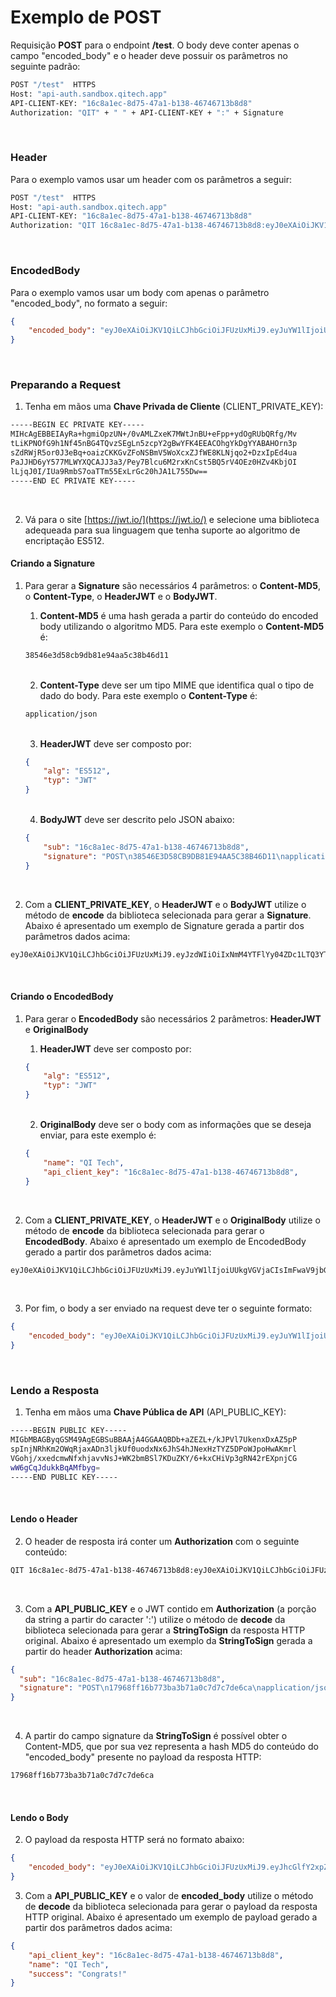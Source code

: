 # Exemplo de POST

Requisição **POST** para o endpoint **/test**. O body deve conter apenas
o campo "encoded_body" e o header deve possuir os parâmetros no seguinte
padrão:

```bash
POST "/test"  HTTPS
Host: "api-auth.sandbox.qitech.app"
API-CLIENT-KEY: "16c8a1ec-8d75-47a1-b138-46746713b8d8"
Authorization: "QIT" + " " + API-CLIENT-KEY + ":" + Signature
```
<br>

### Header
Para o exemplo vamos usar um header com os parâmetros a seguir:

```bash
POST "/test"  HTTPS
Host: "api-auth.sandbox.qitech.app"
API-CLIENT-KEY: "16c8a1ec-8d75-47a1-b138-46746713b8d8"
Authorization: "QIT 16c8a1ec-8d75-47a1-b138-46746713b8d8:eyJ0eXAiOiJKV1QiLCJhbGciOiJFUzUxMiJ9.eyJzdWIiOiIxNmM4YTFlYy04ZDc1LTQ3YTEtYjEzOC00Njc0NjcxM2I4ZDgiLCJzaWduYXR1cmUiOiJQT1NUXG4zODU0NmUzZDU4Y2I5ZGI4MWU5NGFhNWMzOGI0NmQxMVxuYXBwbGljYXRpb24vanNvblxuRnJpLCAxOCBPY3QgMjAxOSAxNzowOToxMCBHTVRcbi90ZXN0In0.AeHqJ-SgxTYxd1eIKM9U_ia283xUGAe9h5eCxCrsRAD_Ic0tnu7tLRzfkLMTm1SDkdnk4Mwj-Fx1iXIjBGLlPrcXAGBbR4hvD6Hba1A13k2_pblTbcx9bt8XTn3Afcq2heg7CsN9uSp_zp8EykjtramqdAS0AQKvDnhcug1re4jgND40"
```
<br>

### EncodedBody
Para o exemplo vamos usar um body com apenas o parâmetro "encoded_body",
no formato a seguir:
```json
{
    "encoded_body": "eyJ0eXAiOiJKV1QiLCJhbGciOiJFUzUxMiJ9.eyJuYW1lIjoiUUkgVGVjaCIsImFwaV9jbGllbnRfa2V5IjoiMTZjOGExZWMtOGQ3NS00N2ExLWIxMzgtNDY3NDY3MTNiOGQ4In0.AWjms0K4fzj1JijVYv5Wf6UkqjOnWehS9r9TzOnaLzUu2Squ5ku75cogeb0w0i0amNDffALI4Q0Vq2j5quBcNpQzACI3DZ2DrrwWbIi8Oj1Q4tMsttNrDlYlerP2xMvhl4JbsaNoC3D9OjcGg5DOA12YlkzSgsfU4mD36jrz42oAdtQi"
}
```
<br>

### Preparando a Request

1. Tenha em mãos uma **Chave Privada de Cliente** (CLIENT_PRIVATE_KEY):
```bash
-----BEGIN EC PRIVATE KEY-----
MIHcAgEBBEIAyRa+hgmiOpzUN+/0vAMLZxeK7MWtJnBU+eFpp+ydOgRUbQRfg/Mv
tLiKPNOfG9h1Nf45nBG4TQvzSEgLn5zcpY2gBwYFK4EEACOhgYkDgYYABAHOrn3p
sZdRWjR5or0J3eBq+oaizCKKGvZFoNSBmV5WoXcxZJfWE8KLNjqo2+DzxIpEd4ua
PaJJHD6yY577MLWYXQCAJJ3a3/Pey7Blcu6M2rxKnCst5BQ5rV4OEz0HZv4KbjOI
lLjqJ0I/IUa9RmbS7oaTTm55ExLrGc20hJA1L755Dw==
-----END EC PRIVATE KEY-----
```
<br>

2. Vá para o site [https://jwt.io/](https://jwt.io/) e selecione uma
   biblioteca adequeada para sua linguagem que tenha suporte ao
   algoritmo de encriptação ES512.

#### Criando a Signature

1. Para gerar a **Signature** são necessários 4 parâmetros: o
   **Content-MD5**, o **Content-Type**, o **HeaderJWT** e o **BodyJWT**.
    
   1.  **Content-MD5** é uma hash gerada a partir do conteúdo do encoded
       body utilizando o algoritmo MD5. Para este exemplo o
       **Content-MD5** é:
    ```bash
    38546e3d58cb9db81e94aa5c38b46d11
    ```
    <br>
   
   2.  **Content-Type** deve ser um tipo MIME que identifica qual o tipo
       de dado do body. Para este exemplo o **Content-Type** é:
    ```bash
    application/json
    ```
    <br>
    
    3. **HeaderJWT** deve ser composto por:
    ```json
    {
        "alg": "ES512",
        "typ": "JWT"
    }
    ```
    <br>

    4. **BodyJWT** deve ser descrito pelo JSON abaixo:
    ```json
    {
        "sub": "16c8a1ec-8d75-47a1-b138-46746713b8d8",
        "signature": "POST\n38546E3D58CB9DB81E94AA5C38B46D11\napplication/json\nFri, 18 Oct 2019 17:09:10 GMT\n/test"
    }
    ```
    <br>

2. Com a **CLIENT_PRIVATE_KEY**, o **HeaderJWT** e o **BodyJWT** utilize
   o método de **encode** da biblioteca selecionada para gerar a
   **Signature**. Abaixo é apresentado um exemplo de Signature gerada a
   partir dos parâmetros dados acima:
```bash
eyJ0eXAiOiJKV1QiLCJhbGciOiJFUzUxMiJ9.eyJzdWIiOiIxNmM4YTFlYy04ZDc1LTQ3YTEtYjEzOC00Njc0NjcxM2I4ZDgiLCJzaWduYXR1cmUiOiJQT1NUXG4zODU0NmUzZDU4Y2I5ZGI4MWU5NGFhNWMzOGI0NmQxMVxuYXBwbGljYXRpb24vanNvblxuRnJpLCAxOCBPY3QgMjAxOSAxNzowOToxMCBHTVRcbi90ZXN0In0.AeHqJ-SgxTYxd1eIKM9U_ia283xUGAe9h5eCxCrsRAD_Ic0tnu7tLRzfkLMTm1SDkdnk4Mwj-Fx1iXIjBGLlPrcXAGBbR4hvD6Hba1A13k2_pblTbcx9bt8XTn3Afcq2heg7CsN9uSp_zp8EykjtramqdAS0AQKvDnhcug1re4jgND40
```
<br>

#### Criando o EncodedBody

1. Para gerar o **EncodedBody** são necessários 2 parâmetros:
   **HeaderJWT** e **OriginalBody**

    1. **HeaderJWT** deve ser composto por:
    ```json
    {
        "alg": "ES512",
        "typ": "JWT"
    }
    ```
    <br>

   2.  **OriginalBody** deve ser o body com as informações que se deseja
       enviar, para este exemplo é:
    ```json
    {
        "name": "QI Tech",
        "api_client_key": "16c8a1ec-8d75-47a1-b138-46746713b8d8",
    }
    ```
    <br>

2. Com a **CLIENT_PRIVATE_KEY**, o **HeaderJWT** e o **OriginalBody** utilize
   o método de **encode** da biblioteca selecionada para gerar o
   **EncodedBody**. Abaixo é apresentado um exemplo de EncodedBody gerado a
   partir dos parâmetros dados acima:
```bash
eyJ0eXAiOiJKV1QiLCJhbGciOiJFUzUxMiJ9.eyJuYW1lIjoiUUkgVGVjaCIsImFwaV9jbGllbnRfa2V5IjoiMTZjOGExZWMtOGQ3NS00N2ExLWIxMzgtNDY3NDY3MTNiOGQ4In0.AWjms0K4fzj1JijVYv5Wf6UkqjOnWehS9r9TzOnaLzUu2Squ5ku75cogeb0w0i0amNDffALI4Q0Vq2j5quBcNpQzACI3DZ2DrrwWbIi8Oj1Q4tMsttNrDlYlerP2xMvhl4JbsaNoC3D9OjcGg5DOA12YlkzSgsfU4mD36jrz42oAdtQi
```
<br>

3. Por fim, o body a ser enviado na request deve ter o seguinte formato:

```json
{
    "encoded_body": "eyJ0eXAiOiJKV1QiLCJhbGciOiJFUzUxMiJ9.eyJuYW1lIjoiUUkgVGVjaCIsImFwaV9jbGllbnRfa2V5IjoiMTZjOGExZWMtOGQ3NS00N2ExLWIxMzgtNDY3NDY3MTNiOGQ4In0.AWjms0K4fzj1JijVYv5Wf6UkqjOnWehS9r9TzOnaLzUu2Squ5ku75cogeb0w0i0amNDffALI4Q0Vq2j5quBcNpQzACI3DZ2DrrwWbIi8Oj1Q4tMsttNrDlYlerP2xMvhl4JbsaNoC3D9OjcGg5DOA12YlkzSgsfU4mD36jrz42oAdtQi"
}
```
<br>

### Lendo a Resposta

1. Tenha em mãos uma **Chave Pública de API** (API_PUBLIC_KEY):
```bash
-----BEGIN PUBLIC KEY-----
MIGbMBAGByqGSM49AgEGBSuBBAAjA4GGAAQBDb+aZEZL+/kJPVl7UkenxDxAZ5pP
spInjNRhKm2OWqRjaxADn3ljkUf0uodxNx6JhS4hJNexHzTYZ5DPoWJpoHwAKmrl
VGohj/xxedcmwNfxhjavvNsJ+WK2bmBSl7KDuZKY/6+kxCHiVp3gRN42rEXpnjCG
wW6gCqJdukkBqAMfbyg=
-----END PUBLIC KEY-----
```
<br>

#### Lendo o Header

2. O header de resposta irá conter um **Authorization** com o seguinte conteúdo:

```bash
QIT 16c8a1ec-8d75-47a1-b138-46746713b8d8:eyJ0eXAiOiJKV1QiLCJhbGciOiJFUzUxMiJ9.eyJzdWIiOiIxNmM4YTFlYy04ZDc1LTQ3YTEtYjEzOC00Njc0NjcxM2I4ZDgiLCJzaWduYXR1cmUiOiJQT1NUXG4xNzk2OGZmMTZiNzczYmEzYjcxYTBjN2Q3YzdkZTZjYVxuYXBwbGljYXRpb24vanNvblxuRnJpLCAxOCBPY3QgMjAxOSAxNzowOToxMCBHTVRcbi90ZXN0In0.AbDiDZpKer8wOhEuWY-1PqOoDpR4ePoohrXBhbSqpIeXoMykgG6YaDYxjDB2J_AW5hxzvKIwjGhGvwQf7ZlWAkI-AWge-Tm4s9vQoPxsaEGcivsZ593qJoQA5jkusSa75xHoKsbct-gLP1vKyh4S8sW0SkPAJ62QzadriJrm6l2y9mQh
```
<br>

3. Com a **API_PUBLIC_KEY** e o JWT contido em **Authorization** (a porção
da string a partir do caracter ':') utilize o método de **decode** da
biblioteca selecionada para gerar a **StringToSign** da resposta HTTP
original. Abaixo é apresentado um exemplo da **StringToSign** gerada a partir do
header **Authorization** acima:

```json
{
  "sub": "16c8a1ec-8d75-47a1-b138-46746713b8d8",
  "signature": "POST\n17968ff16b773ba3b71a0c7d7c7de6ca\napplication/json\nFri, 18 Oct 2019 17:09:10 GMT\n/test"
}
```
<br> 

4. A partir do campo signature da **StringToSign** é possível obter o
   Content-MD5, que por sua vez representa a hash MD5 do conteúdo do
   "encoded_body" presente no payload da resposta HTTP:

```bash
17968ff16b773ba3b71a0c7d7c7de6ca
```
<br>

#### Lendo o Body

2. O payload da resposta HTTP será no formato abaixo:

```json
{
    "encoded_body": "eyJ0eXAiOiJKV1QiLCJhbGciOiJFUzUxMiJ9.eyJhcGlfY2xpZW50X2tleSI6IjE2YzhhMWVjLThkNzUtNDdhMS1iMTM4LTQ2NzQ2NzEzYjhkOCIsIm5hbWUiOiJRSSBUZWNoIiwic3VjY2VzcyI6IkNvbmdyYXRzISJ9.AA3wvTCII2QB6PBhi42jiVw2wYLsr6PypgGzAMafK7I5VfRH3JfvSnU3lfcW0gNOse7oBYTx61pn6B0b1ezA8pbAAeU4V4kf3tET6Al8IVdNlfKS45TQiqgCZoSsiiF5ckbgJCkgQOm8wA3AgZKeFRe15WAsfnD9FpQc5_H5ZfvMqdBd"
}
```

3. Com a **API_PUBLIC_KEY** e o valor de **encoded_body** utilize o
   método de **decode** da biblioteca selecionada para gerar o payload
   da resposta HTTP original. Abaixo é apresentado um exemplo de payload
   gerado a partir dos parâmetros dados acima:
```json
{
    "api_client_key": "16c8a1ec-8d75-47a1-b138-46746713b8d8",
    "name": "QI Tech",
    "success": "Congrats!"
}
```